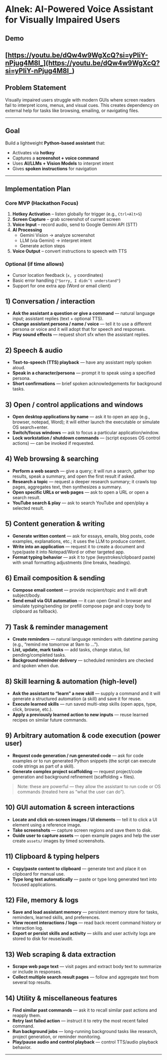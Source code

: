 # Alnek: AI-Powered Voice Assistant for Visually Impaired Users  
## Demo 
[https://youtu.be/dQw4w9WgXcQ?si=yPIiY-nPjug4M8I_](https://youtu.be/dQw4w9WgXcQ?si=yPIiY-nPjug4M8I_)
---

## Problem Statement  
Visually impaired users struggle with modern GUIs where screen readers fail to interpret icons, menus, and visual cues. This creates dependency on external help for tasks like browsing, emailing, or navigating files.  

---

##  Goal  
Build a lightweight **Python-based assistant** that:  
- Activates via **hotkey**  
- Captures a **screenshot + voice command**  
- Uses **AI/LLMs + Vision Models** to interpret intent  
- Gives **spoken instructions** for navigation  

---

## Implementation Plan  

### Core MVP (Hackathon Focus)  
1. **Hotkey Activation** – listen globally for trigger (e.g., `Ctrl+Alt+S`)  
2. **Screen Capture** – grab screenshot of current screen  
3. **Voice Input** – record audio, send to Google Gemini API (STT)  
4. **AI Processing**  
   - Gemini Vision → analyze screenshot  
   - LLM (via Gemini) → interpret intent  
   - Generate action steps  
5. **Voice Output** – convert instructions to speech with TTS  

### Optional (if time allows)  
- Cursor location feedback (`x, y` coordinates)  
- Basic error handling (`"Sorry, I didn’t understand"`)  
- Support for one extra app (Word or email client)  

## 1) Conversation / interaction

* **Ask the assistant a question or give a command** — natural language input; assistant replies (text + optional TTS).
* **Change assistant persona / name / voice** — tell it to use a different persona or voice and it will adopt that for speech and responses.
* **Play sound effects** — request short sfx when the assistant replies.

## 2) Speech & audio

* **Text-to-speech (TTS) playback** — have any assistant reply spoken aloud.
* **Speak in a character/persona** — prompt it to speak using a specified persona.
* **Short confirmations** — brief spoken acknowledgements for background tasks.

## 3) Open / control applications and windows

* **Open desktop applications by name** — ask it to open an app (e.g., browser, notepad, Word); it will either launch the executable or simulate OS search+enter.
* **Switch/focus windows** — ask to focus a particular application/window.
* **Lock workstation / shutdown commands** — (script exposes OS control actions) — can be invoked if requested.

## 4) Web browsing & searching

* **Perform a web search** — give a query; it will run a search, gather top results, speak a summary, and open the first result if asked.
* **Research a topic** — request a deeper research summary; it crawls top pages, aggregates text, then synthesizes a summary.
* **Open specific URLs or web pages** — ask to open a URL or open a search result.
* **YouTube search & play** — ask to search YouTube and open/play a selected result.

## 5) Content generation & writing

* **Generate written content** — ask for essays, emails, blog posts, code examples, explanations, etc.; it uses the LLM to produce content.
* **Write into an application** — request it to create a document and type/paste it into Notepad/Word or other targeted app.
* **Format typing behavior** — ask it to type (keystrokes/clipboard paste) with small formatting adjustments (line breaks, headings).

## 6) Email composition & sending

* **Compose email content** — provide recipient/topic and it will draft subject/body.
* **Send email via GUI automation** — it can open Gmail in browser and simulate typing/sending (or prefill compose page and copy body to clipboard as fallback).

## 7) Task & reminder management

* **Create reminders** — natural language reminders with datetime parsing (e.g., “remind me tomorrow at 9am to …”).
* **List, update, mark tasks** — add tasks, change status, list pending/completed tasks.
* **Background reminder delivery** — scheduled reminders are checked and spoken when due.

## 8) Skill learning & automation (high-level)

* **Ask the assistant to “learn” a new skill** — supply a command and it will generate a structured automation (a skill) and save it for reuse.
* **Execute learned skills** — run saved multi-step skills (open apps, type, click, browse, etc.).
* **Apply a previously learned action to new inputs** — reuse learned recipes on similar future commands.

## 9) Arbitrary automation & code execution (power user)

* **Request code generation / run generated code** — ask for code examples or to run generated Python snippets (the script can execute code strings as part of a skill).
* **Generate complex project scaffolding** — request project/code generation and background refinement (scaffolding + files).

> Note: these are powerful — they allow the assistant to run code or OS commands (treated here as “what the user can do”).

## 10) GUI automation & screen interactions

* **Locate and click on-screen images / UI elements** — tell it to click a UI element using a reference image.
* **Take screenshots** — capture screen regions and save them to disk.
* **Guide user to capture assets** — open example pages and help the user create `assets/` images by timed screenshots.

## 11) Clipboard & typing helpers

* **Copy/paste content to clipboard** — generate text and place it on clipboard for manual use.
* **Type long text automatically** — paste or type long generated text into focused applications.

## 12) File, memory & logs

* **Save and load assistant memory** — persistent memory store for tasks, reminders, learned skills, and preferences.
* **View recent interactions / logs** — read back recent command history or interaction log.
* **Export or persist skills and activity** — skills and user activity logs are stored to disk for reuse/audit.

## 13) Web scraping & data extraction

* **Scrape web page text** — visit pages and extract body text to summarize or include in responses.
* **Collect multiple search result pages** — follow and aggregate text from several top results.

## 14) Utility & miscellaneous features

* **Find similar past commands** — ask it to recall similar past actions and reapply them.
* **Retry last failed action** — instruct it to retry the most recent failed command.
* **Run background jobs** — long-running background tasks like research, project generation, or reminder monitoring.
* **Play/pause audio and control playback** — control TTS/audio playback behavior.

---

